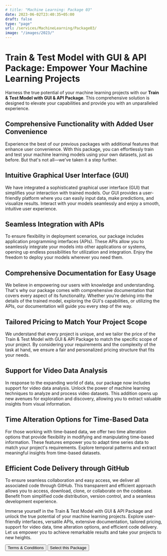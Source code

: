 ```yaml
---
# title: "Machine Learning: Package 03"
date: 2023-06-02T23:40:35+05:00
draft: false
type: "page"
url: /services/MachineLearning/Package03/
image: "/images/2023/"
---
```

<!-- Links -->
<script src="/js/redirect.js"></script>
<link rel="stylesheet" href="/css/services/package.css">

# Train & Test Model with GUI & API Package: Empower Your Machine Learning Projects

Harness the true potential of your machine learning projects with our **Train & Test Model with GUI & API Package**. This comprehensive solution is designed to elevate your capabilities and provide you with an unparalleled experience. 

## Comprehensive Functionality with Added User Convenience

Experience the best of our previous packages with additional features that enhance user convenience. With this package, you can effortlessly train and test your machine learning models using your own datasets, just as before. But that's not all—we've taken it a step further.

## Intuitive Graphical User Interface (GUI)

We have integrated a sophisticated graphical user interface (GUI) that simplifies your interaction with trained models. Our GUI provides a user-friendly platform where you can easily input data, make predictions, and visualize results. Interact with your models seamlessly and enjoy a smooth, intuitive user experience.

## Seamless Integration with APIs

To ensure flexibility in deployment scenarios, our package includes application programming interfaces (APIs). These APIs allow you to seamlessly integrate your models into other applications or systems, opening up endless possibilities for utilization and integration. Enjoy the freedom to deploy your models wherever you need them.

## Comprehensive Documentation for Easy Usage

We believe in empowering our users with knowledge and understanding. That's why our package comes with comprehensive documentation that covers every aspect of its functionality. Whether you're delving into the details of the trained model, exploring the GUI's capabilities, or utilizing the APIs, our documentation will guide you every step of the way.

## Tailored Pricing to Match Your Project Scope

We understand that every project is unique, and we tailor the price of the Train & Test Model with GUI & API Package to match the specific scope of your project. By considering your requirements and the complexity of the task at hand, we ensure a fair and personalized pricing structure that fits your needs.

## Support for Video Data Analysis

In response to the expanding world of data, our package now includes support for video data analysis. Unlock the power of machine learning techniques to analyze and process video datasets. This addition opens up new avenues for exploration and discovery, allowing you to extract valuable insights from visual information.

## Time Alteration Options for Time-Based Data

For those working with time-based data, we offer two time alteration options that provide flexibility in modifying and manipulating time-based information. These features empower you to adapt time series data to match your project's requirements. Explore temporal patterns and extract meaningful insights from time-based datasets.

## Efficient Code Delivery through GitHub

To ensure seamless collaboration and easy access, we deliver all associated code through GitHub. This transparent and efficient approach allows you to access, download, clone, or collaborate on the codebase. Benefit from simplified code distribution, version control, and a seamless development experience.

Immerse yourself in the Train & Test Model with GUI & API Package and unlock the true potential of your machine learning projects. Explore user-friendly interfaces, versatile APIs, extensive documentation, tailored pricing, support for video data, time alteration options, and efficient code delivery. Let us empower you to achieve remarkable results and take your projects to new heights.

<div class="button-container">
    <button class="green-button" onclick="redirectToURL('/terms-conditions/')">Terms & Conditions</button>
    <button class="green-button" onclick="redirectToURL('/select-package/')">Select this Package</button>
</div>